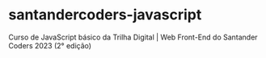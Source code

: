 # santandercoders-javascript
Curso de JavaScript básico da Trilha Digital | Web Front-End do Santander Coders 2023 (2° edição)
